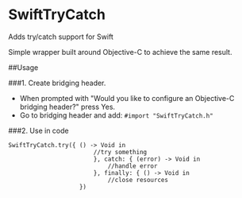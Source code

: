 SwiftTryCatch
=============

Adds try/catch support for Swift

Simple wrapper built around Objective-C to achieve the same result.

##Usage

###1. Create bridging header.
- When prompted with "Would you like to configure an Objective-C bridging header?" press Yes.
- Go to bridging header and add:
```#import "SwiftTryCatch.h"```

###2. Use in code
```
SwiftTryCatch.try({ () -> Void in
                        //try something
                        }, catch: { (error) -> Void in
                            //handle error
                        }, finally: { () -> Void in
                            //close resources
                    })
```
